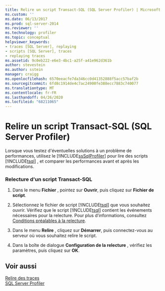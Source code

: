 ```yaml
---
title: Relire un script Transact-SQL (SQL Server Profiler) | Microsoft Docs
ms.custom: ''
ms.date: 06/13/2017
ms.prod: sql-server-2014
ms.reviewer: ''
ms.technology: profiler
ms.topic: conceptual
helpviewer_keywords:
- traces [SQL Server], replaying
- scripts [SQL Server], traces
- replaying traces
ms.assetid: 9c0eb222-e6e3-4bc1-a25f-a41e962d361b
author: stevestein
ms.author: sstein
manager: craigg
ms.openlocfilehash: 6570eeacfe7da346cc0d41352888f5acc57baf2b
ms.sourcegitcommit: 6fd8c1914de4c7ac24900fe388ecc7883c740077
ms.translationtype: MT
ms.contentlocale: fr-FR
ms.lasthandoff: 04/26/2020
ms.locfileid: "68211065"
---
```

# <a name="replay-a-transact-sql-script-sql-server-profiler"></a>Relire un script Transact-SQL (SQL Server Profiler)
  Lorsque vous testez d'éventuelles solutions à un problème de performances, utilisez le [!INCLUDE[ssSqlProfiler](../../includes/sssqlprofiler-md.md)] pour lire des scripts [!INCLUDE[tsql](../../includes/tsql-md.md)] , et comparer les performances avant et après les modifications.  
  
### <a name="to-replay-a-transact-sql-script"></a>Relecture d'un script Transact-SQL  
  
1.  Dans le menu **Fichier** , pointez sur **Ouvrir**, puis cliquez sur **Fichier de script**.  
  
2.  Sélectionnez le fichier de script [!INCLUDE[tsql](../../includes/tsql-md.md)] que vous souhaitez ouvrir. Vérifiez que le script [!INCLUDE[tsql](../../includes/tsql-md.md)] contient les événements nécessaires pour la relecture. Pour plus d’informations, consultez [Conditions préalables à la relecture](replay-requirements.md).  
  
3.  Dans le menu **Relire** , cliquez sur **Démarrer**, puis connectez-vous au serveur où vous souhaitez relire le script.  
  
4.  Dans la boîte de dialogue **Configuration de la relecture** , vérifiez les paramètres, puis cliquez sur **OK**.  
  
## <a name="see-also"></a>Voir aussi  
 [Relire des traces](replay-traces.md)   
 [SQL Server Profiler](sql-server-profiler.md)  
  
  
